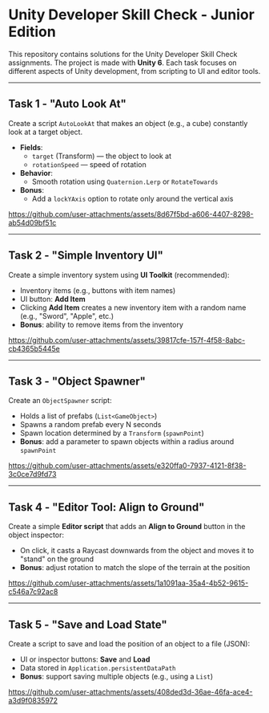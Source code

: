 # Unity Developer Skill Check - Junior Edition

This repository contains solutions for the Unity Developer Skill Check assignments. The project is made with **Unity 6**. Each task focuses on different aspects of Unity development, from scripting to UI and editor tools.

---

## Task 1 - "Auto Look At"

Create a script `AutoLookAt` that makes an object (e.g., a cube) constantly look at a target object.

- **Fields**:
  - `target` (Transform) — the object to look at
  - `rotationSpeed` — speed of rotation
- **Behavior**:
  - Smooth rotation using `Quaternion.Lerp` or `RotateTowards`
- **Bonus**:
  - Add a `lockYAxis` option to rotate only around the vertical axis



https://github.com/user-attachments/assets/8d67f5bd-a606-4407-8298-ab54d09bf51c



---

## Task 2 - "Simple Inventory UI"

Create a simple inventory system using **UI Toolkit** (recommended):

- Inventory items (e.g., buttons with item names)
- UI button: **Add Item**
- Clicking **Add Item** creates a new inventory item with a random name (e.g., "Sword", "Apple", etc.)
- **Bonus**: ability to remove items from the inventory



https://github.com/user-attachments/assets/39817cfe-157f-4f58-8abc-cb4365b5445e



---

## Task 3 - "Object Spawner"

Create an `ObjectSpawner` script:

- Holds a list of prefabs (`List<GameObject>`)
- Spawns a random prefab every N seconds
- Spawn location determined by a `Transform` (`spawnPoint`)
- **Bonus**: add a parameter to spawn objects within a radius around `spawnPoint`



https://github.com/user-attachments/assets/e320ffa0-7937-4121-8f38-3c0ce7d9fd73



---

## Task 4 - "Editor Tool: Align to Ground"

Create a simple **Editor script** that adds an **Align to Ground** button in the object inspector:

- On click, it casts a Raycast downwards from the object and moves it to "stand" on the ground
- **Bonus**: adjust rotation to match the slope of the terrain at the position




https://github.com/user-attachments/assets/1a1091aa-35a4-4b52-9615-c546a7c92ac8






---

## Task 5 - "Save and Load State"

Create a script to save and load the position of an object to a file (JSON):

- UI or inspector buttons: **Save** and **Load**
- Data stored in `Application.persistentDataPath`
- **Bonus**: support saving multiple objects (e.g., using a `List`)



https://github.com/user-attachments/assets/408ded3d-36ae-46fa-ace4-a3d9f0835972



